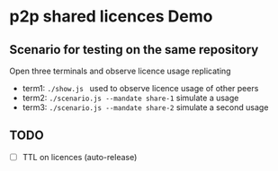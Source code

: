 # p2p shared licences Demo

## Scenario for testing on the same repository

Open three terminals and observe licence usage replicating

- term1: `./show.js ` used to observe licence usage of other peers
- term2: `./scenario.js --mandate share-1` simulate a usage
- term3: `./scenario.js --mandate share-2` simulate a second usage

## TODO

- [ ] TTL on licences (auto-release)
